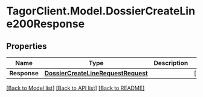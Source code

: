 # TagorClient.Model.DossierCreateLine200Response

## Properties

Name | Type | Description | Notes
------------ | ------------- | ------------- | -------------
**Response** | [**DossierCreateLineRequestRequest**](DossierCreateLineRequestRequest.md) |  | [optional] 

[[Back to Model list]](../README.md#documentation-for-models) [[Back to API list]](../README.md#documentation-for-api-endpoints) [[Back to README]](../README.md)

